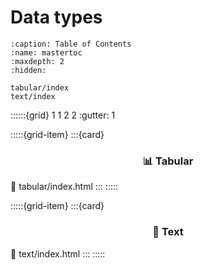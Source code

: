 # Data types

```{toctree}
:caption: Table of Contents
:name: mastertoc
:maxdepth: 2
:hidden:

tabular/index
text/index
```

::::::{grid} 1 1 2 2
:gutter: 1

:::::{grid-item}
:::{card} <h3><center>📊 Tabular</center></h3>
:link: tabular/index.html
:::
:::::

:::::{grid-item}
:::{card} <h3><center>📝 Text</center></h3>
:link: text/index.html
:::
:::::
